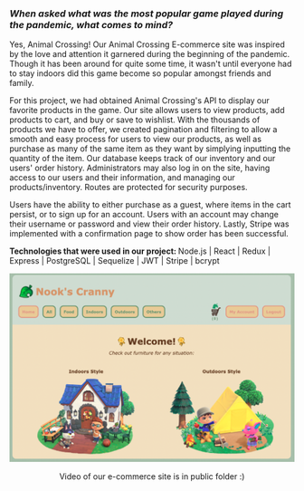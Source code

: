 <h3><i>When asked what was the most popular game played during the pandemic, what comes to mind? </i></h3>

Yes, Animal Crossing! Our Animal Crossing E-commerce site was inspired by the love and attention it garnered during the beginning of the pandemic. Though it has been around for quite some time, it wasn't until everyone had to stay indoors did this game become so popular amongst friends and family. 

For this project, we had obtained Animal Crossing's API to display our favorite products in the game. Our site allows users to view products, add products to cart, and buy or save to wishlist. With the thousands of products we have to offer, we created pagination and filtering to allow a smooth and easy process for users to view our products, as well as purchase as many of the same item as they want by simplying inputting the quantity of the item. Our database keeps track of our inventory and our users' order history. Administrators may also log in on the site, having access to our users and their information, and managing our products/inventory. Routes are protected for security purposes.

Users have the ability to either purchase as a guest, where items in the cart persist, or to sign up for an account. Users with an account may change their username or password and view their order history. Lastly, Stripe was implemented with a confirmation page to show order has been successful.

<b>Technologies that were used in our project: </b>
Node.js | React | Redux |
Express | PostgreSQL | Sequelize |
JWT | Stripe | bcrypt

<p align="center">
 <img src="public/images/Homepage.png" width="750">
</p>

<p align="center">
Video of our e-commerce site is in public folder :)
</p>
